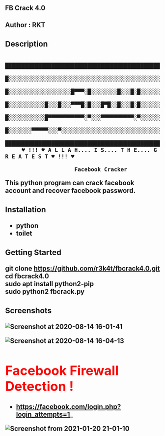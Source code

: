 <h2>FB Crack 4.0<h2.
<br>

<h4>Author : RKT</h4>


### Description ###


     
         █████████████████████████████████████████████████
         █░░░░░░░░░░░░░░░░░░░░░░░░░░░░░░░░░░░░░░░░░░░░░░░█
         █░░░░░░░░░░░░░░░░░░░█▀▀▀░█░░░░░░░░█░░░█░█░░░░░░░█
         █░░░░░░░░░░░█░░░█░░░▀▀▀█░█░░░█▀█░░█░░░█░█░░░░░░░█
         █░░░░░░░░░░░█▀▀▀▀▀▀▀▀▀▀▀░▀░░░▀▀▀▀▀▀▀▀▀▀░▀░░░░░░░█
         █░░░░░░░▀▀▀▀▀░░░▀░░░░░░░░░░░░░░░░░░░░░░░░░░░░░░░█
         █████████████████████████████████████████████████
         ♥ !!! ♥ A L L A H.... I S.... T H E.... G R E A T E S T ♥ !!! ♥
             
                         Facebook Cracker


This python program can crack facebook account and recover facebook password.


### Installation ###

<ul>
  <li>python</li>
  <li>toilet</li>
  </ul>



### Getting Started ###

 git clone https://github.com/r3k4t/fbcrack4.0.git
<br>
 cd fbcrack4.0
<br>
 sudo apt install python2-pip
<br>
 sudo python2 fbcrack.py

### Screenshots ###

![Screenshot at 2020-08-14 16-01-41](https://user-images.githubusercontent.com/69615463/90241380-89416f80-de48-11ea-90be-bb3ce7433a57.png)
<br>


![Screenshot at 2020-08-14 16-04-13](https://user-images.githubusercontent.com/69615463/90241585-ffde6d00-de48-11ea-9cbc-87043fc2c263.png)

<font Color="red"><h1> Facebook Firewall Detection ! </h1></font>

+ https://facebook.com/login.php?login_attempts=1_

![Screenshot from 2021-01-20 21-01-10](https://user-images.githubusercontent.com/69615463/105198253-ac92e800-5b67-11eb-89ee-377771ce1477.png)



